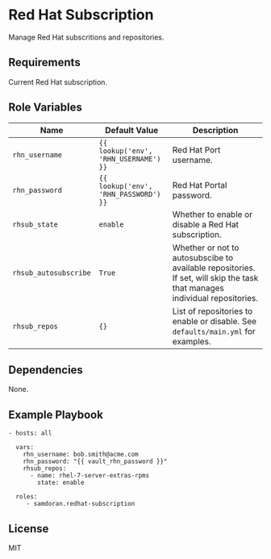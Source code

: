 Red Hat Subscription
=========

Manage Red Hat subscritions and repositories.

Requirements
------------

Current Red Hat subscription.

Role Variables
--------------

| Name              | Default Value       | Description          |
|-------------------|---------------------|----------------------|
| `rhn_username` | `{{ lookup('env', 'RHN_USERNAME') }}` | Red Hat Port username. |
| `rhn_password` | `{{ lookup('env', 'RHN_PASSWORD') }}` | Red Hat Portal password. |
| `rhsub_state` | `enable` | Whether to enable or disable a Red Hat subscription. |
| `rhsub_autosubscribe` | `True` | Whether or not to autosubscibe to available repositories. If set, will skip the task that manages individual repositories.  |
| `rhsub_repos` | `{}` | List of repositories to enable or disable. See `defaults/main.yml` for examples. |

Dependencies
------------

None.

Example Playbook
----------------

    - hosts: all

      vars:
        rhn_username: bob.smith@acme.com
        rhn_password: "{{ vault_rhn_password }}"
        rhsub_repos:
          - name: rhel-7-server-extras-rpms
            state: enable

      roles:
         - samdoran.redhat-subscription

License
-------

MIT

